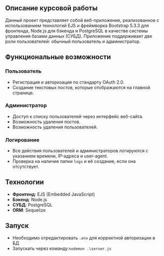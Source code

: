 ## Описание курсовой работы

Данный проект представляет собой веб-приложение, реализованное с использованием технологий EJS и фреймворка Bootstrap 5.3.3 для фронтенда, Node.js для бэкенда и PostgreSQL в качестве системы управления базами данных (СУБД). Приложение поддерживает две роли пользователей: обычный пользователь и администратор.

## Функциональные возможности

### Пользователь

- Регистрация и авторизация по стандарту OAuth 2.0.
- Создание текстовых постов, которые отображаются на главной странице.

### Администратор

- Доступ к списку пользователей через интерфейс веб-сайта.
- Возможность удаления постов.
- Возможность удаления пользователей.

### Логирование

- Все действия пользователей и администраторов логируются с указанием времени, IP-адреса и user-agent.
- Проверка на наличие папки `logs` и её создание, если она отсутствует.

## Технологии

- **Фронтенд**: EJS (Embedded JavaScript)
- **Бэкенд**: Node.js
- **СУБД**: PostgreSQL
- **ORM**: Sequelize

## Запуск

- Необходимо отредактировать `.env` для корректной авторизации в БД
- Запускать через команду:`nodemon .\server.js`
